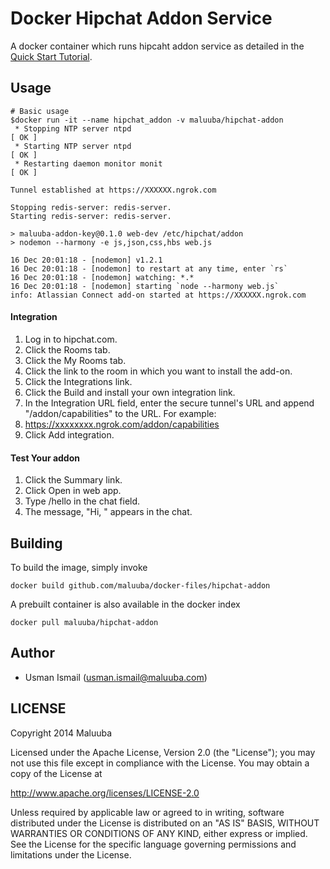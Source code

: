 Docker Hipchat Addon Service
===========

A docker container which runs hipcaht addon service as detailed in the [Quick Start Tutorial](https://www.hipchat.com/docs/apiv2/quick_start). 

## Usage

```
# Basic usage
$docker run -it --name hipchat_addon -v maluuba/hipchat-addon
 * Stopping NTP server ntpd                                              [ OK ]
 * Starting NTP server ntpd                                              [ OK ]
 * Restarting daemon monitor monit                                       [ OK ]

Tunnel established at https://XXXXXX.ngrok.com

Stopping redis-server: redis-server.
Starting redis-server: redis-server.

> maluuba-addon-key@0.1.0 web-dev /etc/hipchat/addon
> nodemon --harmony -e js,json,css,hbs web.js

16 Dec 20:01:18 - [nodemon] v1.2.1
16 Dec 20:01:18 - [nodemon] to restart at any time, enter `rs`
16 Dec 20:01:18 - [nodemon] watching: *.*
16 Dec 20:01:18 - [nodemon] starting `node --harmony web.js`
info: Atlassian Connect add-on started at https://XXXXXX.ngrok.com
```
#### Integration

1.    Log in to hipchat.com.
2.    Click the Rooms tab.
3.    Click the My Rooms tab.
4.    Click the link to the room in which you want to install the add-on.
5.    Click the Integrations link.
6.    Click the Build and install your own integration link.
7.    In the Integration URL field, enter the secure tunnel's URL and append "/addon/capabilities" to the URL. For example:
8.    https://xxxxxxxx.ngrok.com/addon/capabilities
9.    Click Add integration.

#### Test Your addon


1.    Click the Summary link.
2.    Click Open in web app.
3.    Type /hello in the chat field.
4.    The message, "Hi, " appears in the chat.


## Building

To build the image, simply invoke

    docker build github.com/maluuba/docker-files/hipchat-addon

A prebuilt container is also available in the docker index

    docker pull maluuba/hipchat-addon
    
## Author

  * Usman Ismail (<usman.ismail@maluuba.com>)

## LICENSE

Copyright 2014 Maluuba

Licensed under the Apache License, Version 2.0 (the "License");
you may not use this file except in compliance with the License.
You may obtain a copy of the License at

  http://www.apache.org/licenses/LICENSE-2.0

Unless required by applicable law or agreed to in writing, software
distributed under the License is distributed on an "AS IS" BASIS,
WITHOUT WARRANTIES OR CONDITIONS OF ANY KIND, either express or implied.
See the License for the specific language governing permissions and
limitations under the License.
    
